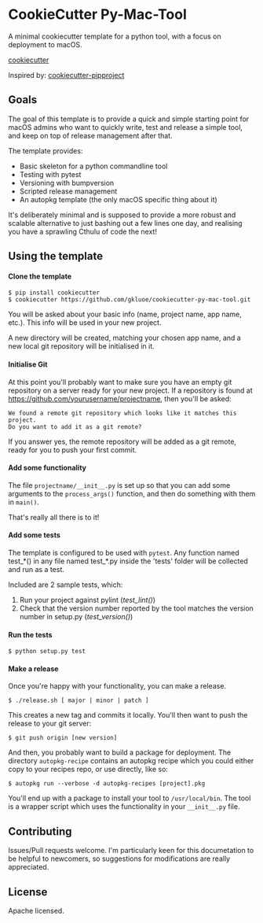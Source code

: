 CookieCutter Py-Mac-Tool 
=============================

A minimal cookiecutter template for a python tool, with a focus on deployment to macOS.

[cookiecutter](https://github.com/audreyr/cookiecutter)

Inspired by: [cookiecutter-pipproject](https://github.com/wdm0006/cookiecutter-pipproject.git)

Goals
-------

The goal of this template is to provide a quick and simple starting point for macOS admins who want to quickly write,
test and release a simple tool, and keep on top of release management after that. 

The template provides:

 * Basic skeleton for a python commandline tool
 * Testing with pytest
 * Versioning with bumpversion
 * Scripted release management
 * An autopkg template (the only macOS specific thing about it) 

It's deliberately minimal and is supposed to provide a more robust and scalable alternative to just bashing out a few lines one day, and realising you have a sprawling Cthulu of code the next!
 
Using the template
----------------------

#### Clone the template ####

    $ pip install cookiecutter
    $ cookiecutter https://github.com/gkluoe/cookiecutter-py-mac-tool.git

You will be asked about your basic info (name, project name, app name, etc.). This info will be used in your new project.

A new directory will be created, matching your chosen app name, and a new local git repository will be initialised in it.

#### Initialise Git ####
    
At this point you'll probably want to make sure you have an empty git repository on a server ready for your new project. 
If a repository is found at https://github.com/yourusername/projectname, then you'll be asked:

    We found a remote git repository which looks like it matches this project.
    Do you want to add it as a git remote?
    
 
If you answer yes, the remote repository will be added as a git remote, ready for you to push your first commit.
 
#### Add some functionality ####

The file `projectname/__init__.py` is set up so that you can add some arguments to the `process_args()` function, and then do something with them in `main()`.

That's really all there is to it!

#### Add some tests ####

The template is configured to be used with `pytest`. Any function named test_\*() in any file named test_\*.py inside the 'tests' folder will be collected and run as a test.

Included are 2 sample tests, which:

 1. Run your project against pylint (*test_lint()*)
 2. Check that the version number reported by the tool matches the version number in setup.py (*test_version()*)

#### Run the tests ####
    $ python setup.py test

#### Make a release ####

Once you're happy with your functionality, you can make a release. 

    $ ./release.sh [ major | minor | patch ]

This creates a new tag and commits it locally. You'll then want to push the release to your git server:

    $ git push origin [new version]

And then, you probably want to build a package for deployment. The directory `autopkg-recipe` contains an autopkg recipe which you could either copy to your recipes repo, or use directly, like so:

    $ autopkg run --verbose -d autopkg-recipes [project].pkg
    
You'll end up with a package to install your tool to `/usr/local/bin`. The tool is a wrapper script which uses the functionality in your `__init__.py` file.

Contributing
--------------

Issues/Pull requests welcome. I'm particularly keen for this documetation to be helpful to newcomers, so suggestions for modifications are really appreciated.

License
---------

Apache licensed.

